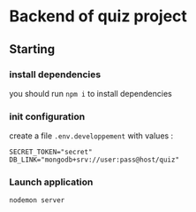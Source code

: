 # Backend of quiz project

## Starting

### install dependencies

you should run `npm i` to install dependencies

### init configuration

create a file `.env.developpement` with values :
```
SECRET_TOKEN="secret"
DB_LINK="mongodb+srv://user:pass@host/quiz"
```

### Launch application

`nodemon server`